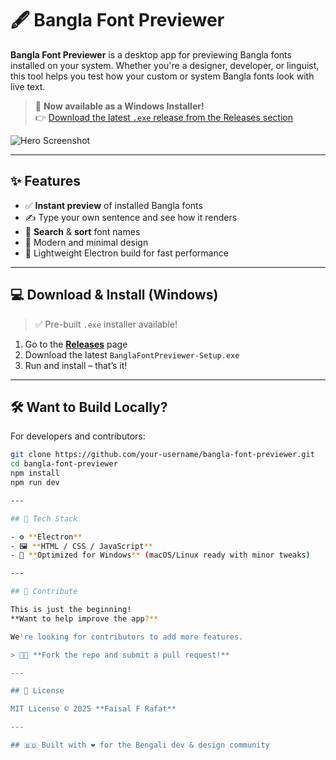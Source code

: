 # 🖋️ Bangla Font Previewer

**Bangla Font Previewer** is a desktop app for previewing Bangla fonts installed on your system. Whether you're a designer, developer, or linguist, this tool helps you test how your custom or system Bangla fonts look with live text.

> 🎉 **Now available as a Windows Installer!**  
> 👉 [Download the latest `.exe` release from the Releases section](https://github.com/your-username/bangla-font-previewer/releases)

![Hero Screenshot](screenshots/hero-preview.png)

---

## ✨ Features

- ✅ **Instant preview** of installed Bangla fonts
- ✍️ Type your own sentence and see how it renders
- 🔎 **Search** & **sort** font names
- 🎨 Modern and minimal design
- 💾 Lightweight Electron build for fast performance

---

## 💻 Download & Install (Windows)

> ✅ Pre-built `.exe` installer available!

1. Go to the [**Releases**](https://github.com/your-username/bangla-font-previewer/releases) page
2. Download the latest `BanglaFontPreviewer-Setup.exe`
3. Run and install – that’s it!

---

## 🛠️ Want to Build Locally?

For developers and contributors:

```bash
git clone https://github.com/your-username/bangla-font-previewer.git
cd bangla-font-previewer
npm install
npm run dev

---

## 🧩 Tech Stack

- ⚙️ **Electron**
- 🖼 **HTML / CSS / JavaScript**
- 💠 **Optimized for Windows** (macOS/Linux ready with minor tweaks)

---

## 🙌 Contribute

This is just the beginning!  
**Want to help improve the app?**

We're looking for contributors to add more features.

> 🧑‍💻 **Fork the repo and submit a pull request!**

---

## 📜 License

MIT License © 2025 **Faisal F Rafat**

---

## 🇧🇩 Built with ❤️ for the Bengali dev & design community
